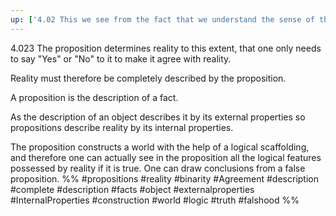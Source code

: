 ```yaml
---
up: ['4.02 This we see from the fact that we understand the sense of the propositional sign']
---
```

4.023 The proposition determines reality to this extent, that one only needs to say "Yes" or "No" to it to make it agree with reality.

Reality must therefore be completely described by the proposition.

A proposition is the description of a fact.

As the description of an object describes it by its external properties so propositions describe reality by its internal properties.

The proposition constructs a world with the help of a logical scaffolding, and therefore one can actually see in the proposition all the logical features possessed by reality if it is true. One can draw conclusions from a false proposition.
%%
#propositions #reality #binarity #Agreement #description #complete #description #facts #object #externalproperties #InternalProperties #construction #world #logic #truth #falshood %%